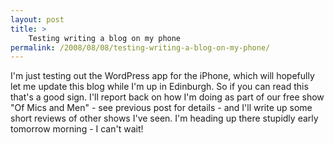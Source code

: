 ```yaml
---
layout: post
title: >
    Testing writing a blog on my phone
permalink: /2008/08/08/testing-writing-a-blog-on-my-phone/
---
```

I'm just testing out the WordPress app for the iPhone, which will hopefully let me update this blog while I'm up in Edinburgh. So if you can read this that's a good sign. I'll report back on how I'm doing as part of our free show "Of Mics and Men" - see previous post for details - and I'll write up some short reviews of other shows I've seen. I'm heading up there stupidly early tomorrow morning - I can't wait!